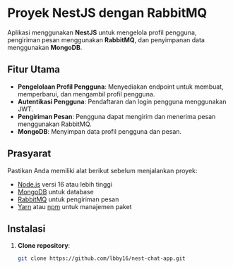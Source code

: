 # Proyek NestJS dengan RabbitMQ

Aplikasi menggunakan **NestJS** untuk mengelola profil pengguna, pengiriman pesan menggunakan **RabbitMQ**, dan penyimpanan data menggunakan **MongoDB**.

## Fitur Utama

- **Pengelolaan Profil Pengguna**: Menyediakan endpoint untuk membuat, memperbarui, dan mengambil profil pengguna.
- **Autentikasi Pengguna**: Pendaftaran dan login pengguna menggunakan JWT.
- **Pengiriman Pesan**: Pengguna dapat mengirim dan menerima pesan menggunakan RabbitMQ.
- **MongoDB**: Menyimpan data profil pengguna dan pesan.

## Prasyarat

Pastikan Anda memiliki alat berikut sebelum menjalankan proyek:

- [Node.js](https://nodejs.org/) versi 16 atau lebih tinggi
- [MongoDB](https://www.mongodb.com/) untuk database
- [RabbitMQ](https://www.rabbitmq.com/) untuk pengiriman pesan
- [Yarn](https://yarnpkg.com/) atau [npm](https://www.npmjs.com/) untuk manajemen paket

## Instalasi

1. **Clone repository**:
   ```bash
   git clone https://github.com/lbby16/nest-chat-app.git